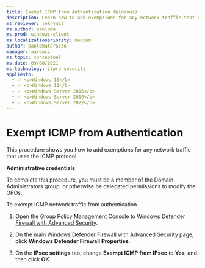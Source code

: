 ```yaml
---
title: Exempt ICMP from Authentication (Windows)
description: Learn how to add exemptions for any network traffic that uses the ICMP protocol in Windows Defender Firewall with Advanced Security.
ms.reviewer: jekrynit
ms.author: paoloma
ms.prod: windows-client
ms.localizationpriority: medium
author: paolomatarazzo
manager: aaroncz
ms.topic: conceptual
ms.date: 09/08/2021
ms.technology: itpro-security
appliesto: 
  - ✅ <b>Windows 10</b>
  - ✅ <b>Windows 11</b>
  - ✅ <b>Windows Server 2016</b>
  - ✅ <b>Windows Server 2019</b>
  - ✅ <b>Windows Server 2022</b>
---
```


# Exempt ICMP from Authentication


This procedure shows you how to add exemptions for any network traffic that uses the ICMP protocol.

**Administrative credentials**

To complete this procedure, you must be a member of the Domain Administrators group, or otherwise be delegated permissions to modify the GPOs.

To exempt ICMP network traffic from authentication

1. Open the Group Policy Management Console to [Windows Defender Firewall with Advanced Security](open-the-group-policy-management-console-to-windows-firewall-with-advanced-security.md).

2.  On the main Windows Defender Firewall with Advanced Security page, click **Windows Defender Firewall Properties**.

3.  On the **IPsec settings** tab, change **Exempt ICMP from IPsec** to **Yes**, and then click **OK**.
